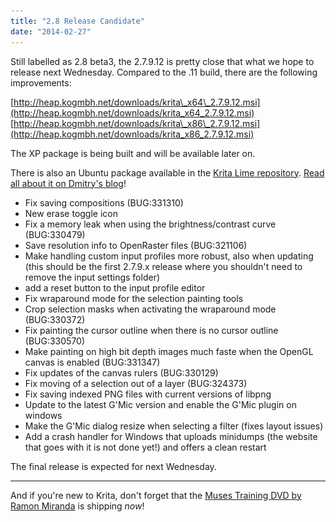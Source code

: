 ```yaml
---
title: "2.8 Release Candidate"
date: "2014-02-27"
---
```


Still labelled as 2.8 beta3, the 2.7.9.12 is pretty close that what we hope to release next Wednesday. Compared to the .11 build, there are the following improvements:  
  
[http://heap.kogmbh.net/downloads/krita\_x64\_2.7.9.12.msi](http://heap.kogmbh.net/downloads/krita_x64_2.7.9.12.msi)  
[http://heap.kogmbh.net/downloads/krita\_x86\_2.7.9.12.msi](http://heap.kogmbh.net/downloads/krita_x86_2.7.9.12.msi)  
  
The XP package is being built and will be available later on.

There is also an Ubuntu package available in the [Krita Lime repository](https://launchpad.net/~dimula73/+archive/krita). [Read all about it on Dmitry's blog](http://dimula73.blogspot.ru/2014/02/krita-28-beta3-is-now-in-krita-lime.html)!  

- Fix saving compositions (BUG:331310)
- New erase toggle icon
- Fix a memory leak when using the brightness/contrast curve (BUG:330479)
- Save resolution info to OpenRaster files (BUG:321106)
- Make handling custom input profiles more robust, also when updating (this should be the first 2.7.9.x release where you shouldn't need to remove the input settings folder)
- add a reset button to the input profile editor
- Fix wraparound mode for the selection painting tools
- Crop selection masks when activating the wraparound mode (BUG:330372)
- Fix painting the cursor outline when there is no cursor outline (BUG:330570)
- Make painting on high bit depth images much faste when the OpenGL canvas is enabled (BUG:331347)
- Fix updates of the canvas rulers (BUG:330129)
- Fix moving of a selection out of a layer (BUG:324373)
- Fix saving indexed PNG files with current versions of libpng
- Update to the latest G'Mic version and enable the G'Mic plugin on windows
- Make the G'Mic dialog resize when selecting a filter (fixes layout issues)
- Add a crash handler for Windows that uploads minidumps (the website that goes with it is not done yet!) and offers a clean restart

The final release is expected for next Wednesday.

* * *

And if you're new to Krita, don't forget that the [Muses Training DVD by Ramon Miranda](http://krita.org/item/216-muses) is shipping _now_!![](images/pixel.gif)
